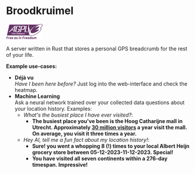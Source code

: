 # Broodkruimel
![GNU Affero General Public License logo](agplv3.png)

A server written in Rust that stores a personal GPS breadcrumb for the rest of your life.

**Example use-cases:**  
* **Déjà vu**  
  *Have I been here before?* Just log into the web-interface and check the heatmap.
* **Machine Learning**  
  Ask a neural network trained over your collected data questions about your location history. Examples:  
  * *What's the busiest place I have ever visited?*:  
    * **The busiest place you've been is the Hoog Catharijne mall in Utrecht. Approximately [30 million visitors](https://hoog-catharijne.klepierre.nl/campaign/jubileum/) a year visit the mall. On average, you visit it three times a year.**  
  * *Hey AI, tell me a fun fact about my location history!*:  
    * **Sure! you went a whopping 8 (!) times to your local Albert Heijn grocery store between 05-12-2023-11-12-2023. Special!**
    * **You have visited all seven continents within a 276-day timespan. Impressive!**
